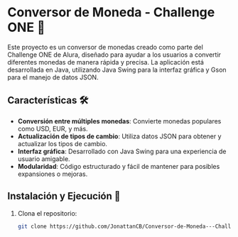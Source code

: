 # Conversor de Moneda - Challenge ONE 💸

Este proyecto es un conversor de monedas creado como parte del Challenge ONE de Alura, diseñado para ayudar a los usuarios a convertir diferentes monedas de manera rápida y precisa. La aplicación está desarrollada en Java, utilizando Java Swing para la interfaz gráfica y Gson para el manejo de datos JSON.

## Características 🛠️

- **Conversión entre múltiples monedas**: Convierte monedas populares como USD, EUR, y más.
- **Actualización de tipos de cambio**: Utiliza datos JSON para obtener y actualizar los tipos de cambio.
- **Interfaz gráfica**: Desarrollado con Java Swing para una experiencia de usuario amigable.
- **Modularidad**: Código estructurado y fácil de mantener para posibles expansiones o mejoras.

## Instalación y Ejecución 🚀

1. Clona el repositorio:
   ```bash
   git clone https://github.com/JonattanCB/Conversor-de-Moneda---Challenge-ONE.git